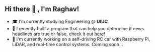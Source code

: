 ## Hi there 👋 , I'm Raghav!
- 🎓 I’m currently studying  Engineering @ **UIUC** 
- 🌱 I recently built a program that can help you determine if news headlines are true or false, check it out [here](https://github.com/RaghavS06/Truth_Trackr)!
- 🤖 I'm currently working on a self-driving RC car with Raspberry Pi, LiDAR, and real-time control systems. Coming soon... 
<!--
**RaghavS06/RaghavS06** is a ✨ _special_ ✨ repository because its `README.md` (this file) appears on your GitHub profile.

Here are some ideas to get you started:

- 🔭 I’m currently working on ...
- 🌱 I’m currently learning ...
- 👯 I’m looking to collaborate on ...
- 🤔 I’m looking for help with ...
- 💬 Ask me about ...
- 📫 How to reach me: ...
- 😄 Pronouns: ...
- ⚡ Fun fact: ...
-->

